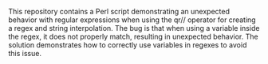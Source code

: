 This repository contains a Perl script demonstrating an unexpected behavior with regular expressions when using the qr// operator for creating a regex and string interpolation. The bug is that when using a variable inside the regex, it does not properly match, resulting in unexpected behavior. The solution demonstrates how to correctly use variables in regexes to avoid this issue.
